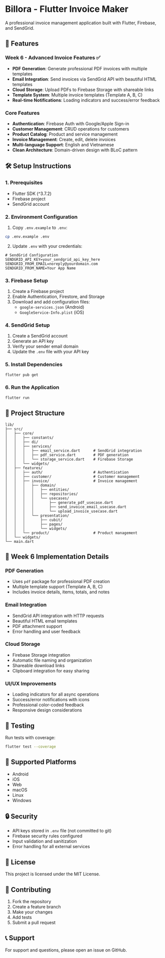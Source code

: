 # Billora - Flutter Invoice Maker

A professional invoice management application built with Flutter, Firebase, and SendGrid.

## 🚀 Features

### Week 6 - Advanced Invoice Features ✅
- **PDF Generation**: Generate professional PDF invoices with multiple templates
- **Email Integration**: Send invoices via SendGrid API with beautiful HTML templates
- **Cloud Storage**: Upload PDFs to Firebase Storage with shareable links
- **Template System**: Multiple invoice templates (Template A, B, C)
- **Real-time Notifications**: Loading indicators and success/error feedback

### Core Features
- **Authentication**: Firebase Auth with Google/Apple Sign-in
- **Customer Management**: CRUD operations for customers
- **Product Catalog**: Product and service management
- **Invoice Management**: Create, edit, delete invoices
- **Multi-language Support**: English and Vietnamese
- **Clean Architecture**: Domain-driven design with BLoC pattern

## 🛠️ Setup Instructions

### 1. Prerequisites
- Flutter SDK (^3.7.2)
- Firebase project
- SendGrid account

### 2. Environment Configuration

1. Copy `.env.example` to `.env`:
```bash
cp .env.example .env
```

2. Update `.env` with your credentials:
```env
# SendGrid Configuration
SENDGRID_API_KEY=your_sendgrid_api_key_here
SENDGRID_FROM_EMAIL=noreply@yourdomain.com
SENDGRID_FROM_NAME=Your App Name
```

### 3. Firebase Setup
1. Create a Firebase project
2. Enable Authentication, Firestore, and Storage
3. Download and add configuration files:
   - `google-services.json` (Android)
   - `GoogleService-Info.plist` (iOS)

### 4. SendGrid Setup
1. Create a SendGrid account
2. Generate an API key
3. Verify your sender email domain
4. Update the `.env` file with your API key

### 5. Install Dependencies
```bash
flutter pub get
```

### 6. Run the Application
```bash
flutter run
```

## 📁 Project Structure

```
lib/
├── src/
│   ├── core/
│   │   ├── constants/
│   │   ├── di/
│   │   ├── services/
│   │   │   ├── email_service.dart      # SendGrid integration
│   │   │   ├── pdf_service.dart        # PDF generation
│   │   │   └── storage_service.dart    # Firebase Storage
│   │   └── widgets/
│   ├── features/
│   │   ├── auth/                       # Authentication
│   │   ├── customer/                   # Customer management
│   │   ├── invoice/                    # Invoice management
│   │   │   ├── domain/
│   │   │   │   ├── entities/
│   │   │   │   ├── repositories/
│   │   │   │   └── usecases/
│   │   │   │       ├── generate_pdf_usecase.dart
│   │   │   │       ├── send_invoice_email_usecase.dart
│   │   │   │       └── upload_invoice_usecase.dart
│   │   │   └── presentation/
│   │   │       ├── cubit/
│   │   │       ├── pages/
│   │   │       └── widgets/
│   │   └── product/                    # Product management
│   └── widgets/
└── main.dart
```

## 🔧 Week 6 Implementation Details

### PDF Generation
- Uses `pdf` package for professional PDF creation
- Multiple template support (Template A, B, C)
- Includes invoice details, items, totals, and notes

### Email Integration
- SendGrid API integration with HTTP requests
- Beautiful HTML email templates
- PDF attachment support
- Error handling and user feedback

### Cloud Storage
- Firebase Storage integration
- Automatic file naming and organization
- Shareable download links
- Clipboard integration for easy sharing

### UI/UX Improvements
- Loading indicators for all async operations
- Success/error notifications with icons
- Professional color-coded feedback
- Responsive design considerations

## 🧪 Testing

Run tests with coverage:
```bash
flutter test --coverage
```

## 📱 Supported Platforms

- Android
- iOS
- Web
- macOS
- Linux
- Windows

## 🔒 Security

- API keys stored in `.env` file (not committed to git)
- Firebase security rules configured
- Input validation and sanitization
- Error handling for all external services

## 📄 License

This project is licensed under the MIT License.

## 🤝 Contributing

1. Fork the repository
2. Create a feature branch
3. Make your changes
4. Add tests
5. Submit a pull request

## 📞 Support

For support and questions, please open an issue on GitHub.
